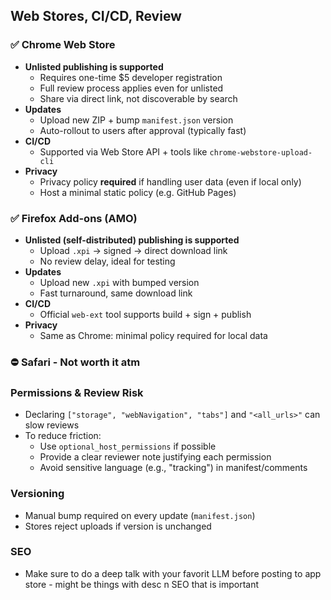 ## Web Stores, CI/CD, Review

### ✅ Chrome Web Store

- **Unlisted publishing is supported**
  - Requires one-time $5 developer registration
  - Full review process applies even for unlisted
  - Share via direct link, not discoverable by search
- **Updates**
  - Upload new ZIP + bump `manifest.json` version
  - Auto-rollout to users after approval (typically fast)
- **CI/CD**
  - Supported via Web Store API + tools like `chrome-webstore-upload-cli`
- **Privacy**
  - Privacy policy **required** if handling user data (even if local only)
  - Host a minimal static policy (e.g. GitHub Pages)

### ✅ Firefox Add-ons (AMO)

- **Unlisted (self-distributed) publishing is supported**
  - Upload `.xpi` → signed → direct download link
  - No review delay, ideal for testing
- **Updates**
  - Upload new `.xpi` with bumped version
  - Fast turnaround, same download link
- **CI/CD**
  - Official `web-ext` tool supports build + sign + publish
- **Privacy**
  - Same as Chrome: minimal policy required for local data

### ⛔ Safari - Not worth it atm

### Permissions & Review Risk

- Declaring `["storage", "webNavigation", "tabs"]` and `"<all_urls>"` can slow reviews
- To reduce friction:
  - Use `optional_host_permissions` if possible
  - Provide a clear reviewer note justifying each permission
  - Avoid sensitive language (e.g., "tracking") in manifest/comments

### Versioning

- Manual bump required on every update (`manifest.json`)
- Stores reject uploads if version is unchanged

### SEO

- Make sure to do a deep talk with your favorit LLM before posting to app store - might be things with desc n SEO that is important

